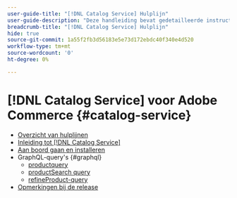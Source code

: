 ```yaml
---
user-guide-title: "[!DNL Catalog Service] Hulplijn"
user-guide-description: "Deze handleiding bevat gedetailleerde instructies voor het gebruik van [!DNL Catalog Service] voor Adobe Commerce."
breadcrumb-title: "[!DNL Catalog Service] Hulplijn"
hide: true
source-git-commit: 1a55f2fb3d56183e5e73d172ebdc40f340e4d520
workflow-type: tm+mt
source-wordcount: '0'
ht-degree: 0%

---
```


# [!DNL Catalog Service] voor Adobe Commerce {#catalog-service}

- [Overzicht van hulplijnen](guide-overview.md)
- [Inleiding tot [!DNL Catalog Service]](overview.md)
- [Aan boord gaan en installeren](installation.md)
- GraphQL-query&#39;s {#graphql}
   - [productquery](https://developer.adobe.com/commerce/webapi/graphql/schema/catalog-service/queries/products/)
   - [productSearch query](https://developer.adobe.com/commerce/webapi/graphql/schema/catalog-service/queries/product-search/)
   - [refineProduct-query](https://developer.adobe.com/commerce/webapi/graphql/schema/catalog-service/queries/refine-product/)
- [Opmerkingen bij de release](release-notes.md)
